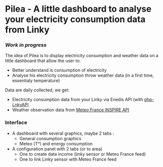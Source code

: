 # Pilea - A little dashboard to analyse your electricity consumption data from Linky

### *Work in progress*

The idea of Pilea is to display electricity consumption and weather data on a little dashboard that allow the user to:

* Better understand is consumption of electricity
* Analyse his electricity consumption throw weather data (in a first time, essentialy temperature)

Data are daily collected, we get:

* Electricity consumption data from your Linky via Enedis API (with [php-LnkyAPI](https://github.com/KiboOst/php-LinkyAPI)
*  Weather observation data from [Meteo France INSPIRE API](https://donneespubliques.meteofrance.fr/client/gfx/utilisateur/File/documentation-webservices-inspire.pdf)


### Interface

*  A dashboard with several graphics, maybe 2 tabs :
	*  General consumption graphics
	*  Meteo (T°) and energy consumption
*  A configuration panel with 2 tabs (or to area)
	*  One to create data income (linky sensor or Meteo France feed)
	*  One to link Linky sensor with Meteo France feed
 
